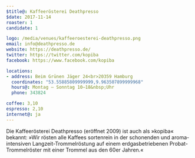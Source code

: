 ```yaml
---
$title@: Kaffeerösterei Deathpresso
$date: 2017-11-14
roaster: 1
candidate: 1

logo: /media/venues/kaffeeroesterei-deathpresso.png
email: info@deathpresso.de
website: https://deathpresso.de/
twitter: https://twitter.com/kopiba
facebook: https://www.facebook.com/kopiba

locations:
- address: Beim Grünen Jäger 24<br>20359 Hamburg
  coordinates: "53.55885809999999,9.963507899999968"
  hours@: Montag – Sonntag 10–18&nbsp;Uhr
  phone: 343824

coffee: 3,10
espresso: 2,10
internet@: ja
---
```


Die Kaffeerösterei Deathpresso (eröffnet 2009) ist auch als »kopiba« bekannt: »Wir rösten alle Kaffees sortenrein in der schonenden und aroma-intensiven Langzeit-Trommelröstung auf einem erdgasbetriebenen Probat-Trommelröster mit einer Trommel aus den 60er Jahren.«